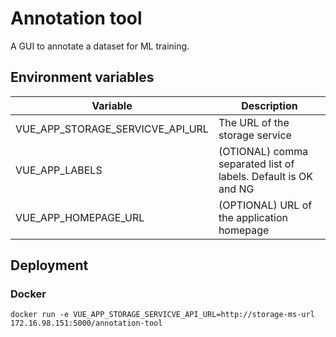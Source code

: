 # Annotation tool

A GUI to annotate a dataset for ML training.

## Environment variables

| Variable | Description |
| --- | --- |
| VUE_APP_STORAGE_SERVICVE_API_URL | The URL of the storage service |
| VUE_APP_LABELS | (OTIONAL) comma separated list of labels. Default is OK and NG |
| VUE_APP_HOMEPAGE_URL | (OPTIONAL) URL of the application homepage |

## Deployment

### Docker

```
docker run -e VUE_APP_STORAGE_SERVICVE_API_URL=http://storage-ms-url 172.16.98.151:5000/annotation-tool
```
